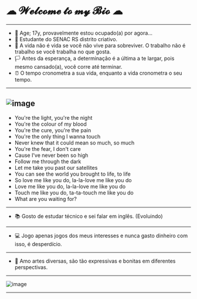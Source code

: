 # ☁ 𝓦𝓮𝓵𝓬𝓸𝓶𝓮 𝓽𝓸 𝓶𝔂 𝓑𝓲𝓸 ☁ 
__________________________________________________________________________________________________________________________
- 💖 Age; 17y, provavelmente estou ocupado(a) por agora... 
- 📌 Estudante do SENAC RS distrito criativo.
- 🌆 A vida não é vida se você não vive para sobreviver. O trabalho não é trabalho se você trabalha no que gosta.
- 🏳️ Antes da esperança, a determinação é a última a te largar, pois mesmo cansado(a), você corre até terminar.
- ⏰ O tempo cronometra a sua vida, enquanto a vida cronometra o seu tempo. 
__________________________________________________________________________________________________________________________
![image](https://media1.tenor.com/m/YjJDRk4dXK0AAAAC/anime-frieren.gif)
-------------------------------------------------------------------------------------------------------------------------
- You're the light, you're the night
- You're the colour of my blood
- You're the cure, you're the pain
- You're the only thing I wanna touch
- Never knew that it could mean so much, so much
- You're the fear, I don't care
- Cause I've never been so high
- Follow me through the dark
- Let me take you past our satellites
- You can see the world you brought to life, to life
- So love me like you do, la-la-love me like you do
- Love me like you do, la-la-love me like you do
- Touch me like you do, ta-ta-touch me like you do
- What are you waiting for?
-------------------------------------------------------------------------------------------------------------------------
- 📚 Gosto de estudar técnico e sei falar em inglês. (Evoluindo)
--------------------------------------------------------------------------------------------------------------------------
- 💻 Jogo apenas jogos dos meus interesses e nunca gasto dinheiro com isso, é desperdício.
--------------------------------------------------------------------------------------------------------------------------
- 🎨 Amo artes diversas, são tão expressivas e bonitas em diferentes perspectivas.
__________________________________________________________________________________________________________________________
![image](https://64.media.tumblr.com/273e48159243483a123f127ed79656d1/88844ae8be4d1091-9c/s540x810/739d22f7e20649a0694419eaa39a0f9b4c5bac59.gifv)


__________________________________________________________________________________________________________________________




